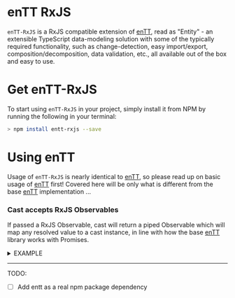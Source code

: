 enTT RxJS
======

```enTT-RxJS``` is a RxJS compatible extension of [enTT](https://github.com/ofzza/enTT), read as "Entity" - an extensible TypeScript data-modeling solution with some of the typically required functionality, such as change-detection, easy import/export, composition/decomposition, data validation, etc., all available out of the box and easy to use.

# Get enTT-RxJS

To start using ```enTT-RxJS``` in your project, simply install it from NPM by running the following in your terminal:
 ```sh
 > npm install entt-rxjs --save
 ```

# Using enTT

Usage of ```enTT-RxJS``` is nearly identical to [enTT](https://github.com/ofzza/enTT), so please read up on basic usage of [enTT](https://github.com/ofzza/enTT) first!
Covered here will be only what is different from the base [enTT](https://github.com/ofzza/enTT) implementation ...

### Cast accepts RxJS Observables

If passed a RxJS Observable, cast will return a piped Observable which will map any resolved value to a cast instance, in line with how the base [enTT](https://github.com/ofzza/enTT) library works with Promises.

<details><summary>EXAMPLE</summary>

```ts
  import { EnTT } from 'entt';
  import { Subject } from 'rxjs';

  class MyPersonClass extends EnTT {
    constructor () { super(); super.entt(); }

    public firstName = undefined as string;
    public lastName = undefined as string;
  }

  const instance = new MyPersonClass();
  instance.firstName = 'John';
  instance.lastName = 'Doe';

  const serialized = instance.serialize();
  console.log(serialized);  // Outputs: { firstName: "John", lastName: "Doe" }

  const observable = new Subject(),
        castObservable = MyPersonClass.cast(observable, 'object', { Class: MyPersonClass });
  castObservable.subscribe((value) => {
    console.log(value instanceof MyPersonClass)     // Outputs: true
    console.log(value.firstName);                   // Outputs: "John"
    console.log(value.lastName);                    // Outputs: "Doe"
  });
  observable.next(serialized);
  observable.complete();
```
</details>

---

TODO:

- [ ] Add entt as a real npm package dependency
